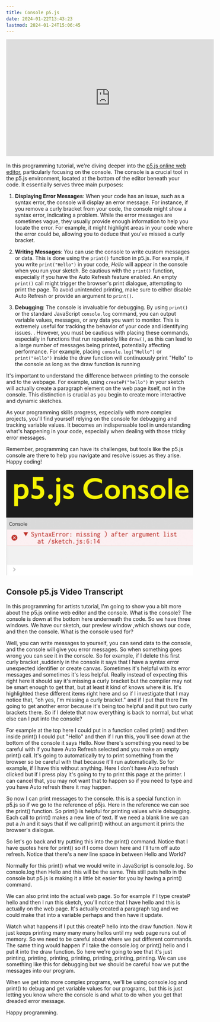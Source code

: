 ```yaml
---
title: Console p5.js
date: 2024-01-22T13:43:23
lastmod: 2024-01-24T15:06:45
---
```


<div class="iframe-16-9-container">
<iframe class="youTubeIframe" width="560" height="315" src="https://www.youtube.com/embed/6mqHhBcZrdw?rel=0" title="YouTube video player" frameborder="0" allow="accelerometer; autoplay; clipboard-write; encrypted-media; gyroscope; picture-in-picture; web-share" allowfullscreen></iframe>
</div>

In this programming tutorial, we're diving deeper into the [p5.js online web editor](./p5-js-web-editor-basics.md), particularly focusing on the console. The console is a crucial tool in the p5.js environment, located at the bottom of the editor beneath your code. It essentially serves three main purposes:

1. **Displaying Error Messages**: When your code has an issue, such as a syntax error, the console will display an error message. For instance, if you remove a curly bracket from your code, the console might show a syntax error, indicating a problem. While the error messages are sometimes vague, they usually provide enough information to help you locate the error. For example, it might highlight areas in your code where the error could be, allowing you to deduce that you've missed a curly bracket.

2. **Writing Messages**: You can use the console to write custom messages or data. This is done using the `print()` function in p5.js. For example, if you write `print("Hello")` in your code, _Hello_ will appear in the console when you run your sketch. Be cautious with the `print()` function, especially if you have the Auto Refresh feature enabled. An empty `print()` call might trigger the browser's print dialogue, attempting to print the page. To avoid unintended printing, make sure to either disable Auto Refresh or provide an argument to `print()`.

3. **Debugging**: The console is invaluable for debugging. By using `print()` or the standard JavaScript `console.log` command, you can output variable values, messages, or any data you want to monitor. This is extremely useful for tracking the behavior of your code and identifying issues. . However, you must be cautious with placing these commands, especially in functions that run repeatedly like `draw()`, as this can lead to a large number of messages being printed, potentially affecting performance. For example, placing `console.log("Hello")` or `print("Hello")` inside the draw function will continuously print "Hello" to the console as long as the draw function is running

It's important to understand the difference between printing to the console and to the webpage. For example, using `createP("hello")` in your sketch will actually create a paragraph element on the web page itself, not in the console. This distinction is crucial as you begin to create more interactive and dynamic sketches.

As your programming skills progress, especially with more complex projects, you'll find yourself relying on the console for debugging and tracking variable values. It becomes an indispensable tool in understanding what's happening in your code, especially when dealing with those tricky error messages.

Remember, programming can have its challenges, but tools like the p5.js console are there to help you navigate and resolve issues as they arise. Happy coding!

[![Console p5.js](./attachments/p5-js-console-thumb.jpg)](./attachments/p5-js-console-thumb.jpg)

## Console p5.js Video Transcript

In this programming for artists tutorial, I'm going to show you a bit more about the p5.js online web editor and the console. What is the console? The console is down at the bottom here underneath the code. So we have three windows. We have our sketch, our preview window ,which shows our code, and then the console. What is the console used for?

Well, you can write messages to yourself, you can send data to the console, and the console will give you error messages. So when something goes wrong you can see it in the console. So for example, if I delete this first curly bracket ,suddenly in the console it says that I have a syntax error unexpected identifier or create canvas. Sometimes it's helpful with its error messages and sometimes it's less helpful. Really instead of expecting this right here it should say it's missing a curly bracket but the compiler may not be smart enough to get that, but at least it kind of knows where it is. It's highlighted these different items right here and so if I investigate that I may notice that, "oh yes, I'm missing a curly bracket." and if I put that there I'm going to get another error because it's being too helpful and it put two curly brackets there. So if I delete that now everything is back to normal, but what else can I put into the console?

For example at the top here I could put in a function called print() and then inside print() I could put "Hello" and then if I run this, you'll see down at the bottom of the console it says Hello. Now there's something you need to be careful with if you have Auto Refresh selected and you make an empty print() call. It's going to automatically try to print something from the browser so be careful with that because it'll run automatically. So for example, if I have this without anything. Here I don't have Auto refresh clicked but if I press play it's going to try to print this page at the printer. I can cancel that, you may not want that to happen so if you need to type and you have Auto refresh there it may happen.

So now I can print messages to the console. this is a special function in p5.js so if we go to the reference of p5js. Here in the reference we can see the print() function. So print() is helpful for printing values while debugging. Each call to print() makes a new line of text. If we need a blank line we can put a /n and it says that if we call print() without an argument it prints the browser's dialogue.

So let's go back and try putting this into the print() command. Notice that I have quotes here for print() so if I come down here and I'll turn off auto refresh. Notice that there's a new line space in between Hello and World?

Normally for this print() what we would write in JavaScript is console.log. So console.log then Hello and this will be the same. This still puts hello in the console but p5.js is making it a little bit easier for you by having a print() command.

We can also print into the actual web page. So for example if I type createP hello and then I run this sketch, you'll notice that I have hello and this is actually on the web page. It's actually created a paragraph tag and we could make that into a variable perhaps and then have it update.

Watch what happens if I put this createP hello into the draw function. Now it just keeps printing many many many hellos until my web page runs out of memory. So we need to be careful about where we put different commands. The same thing would happen if I take the console.log or print() hello and I put it into the draw function. So here we're going to see that it's just printing, printing, printing, printing, printing, printing, printing. We can use something like this for debugging but we should be careful how we put the messages into our program.

When we get into more complex programs, we'll be using console.log and print() to debug and get variable values for our programs, but this is just letting you know where the console is and what to do when you get that dreaded error message.

Happy programming.

